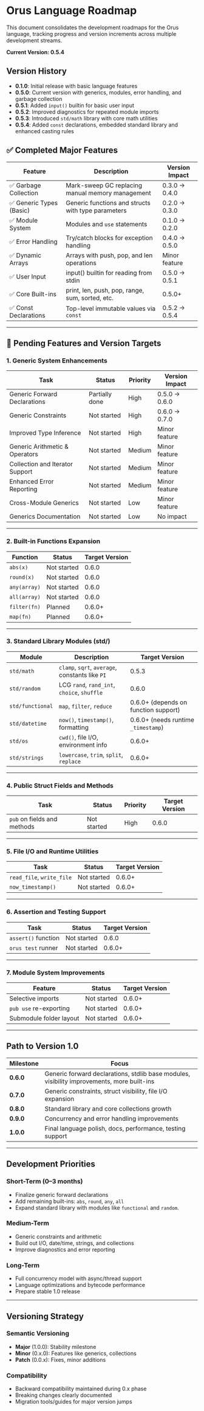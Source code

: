 # Orus Language Roadmap

This document consolidates the development roadmaps for the Orus language, tracking progress and version increments across multiple development streams.

**Current Version: 0.5.4**

## Version History

- **0.1.0**: Initial release with basic language features  
- **0.5.0**: Current version with generics, modules, error handling, and garbage collection  
- **0.5.1**: Added `input()` builtin for basic user input
- **0.5.2**: Improved diagnostics for repeated module imports
- **0.5.3**: Introduced `std/math` library with core math utilities
- **0.5.4**: Added `const` declarations, embedded standard library and enhanced casting rules

## ✅ Completed Major Features

| Feature                 | Description                                        | Version Impact |
| ----------------------- | -------------------------------------------------- | -------------- |
| ✅ Garbage Collection    | Mark-sweep GC replacing manual memory management   | 0.3.0 → 0.4.0  |
| ✅ Generic Types (Basic) | Generic functions and structs with type parameters | 0.2.0 → 0.3.0  |
| ✅ Module System         | Modules and `use` statements                       | 0.1.0 → 0.2.0  |
| ✅ Error Handling        | Try/catch blocks for exception handling            | 0.4.0 → 0.5.0  |
| ✅ Dynamic Arrays        | Arrays with push, pop, and len operations          | Minor feature  |
| ✅ User Input            | input() builtin for reading from stdin             | 0.5.0 → 0.5.1  |
| ✅ Core Built-ins        | print, len, push, pop, range, sum, sorted, etc.    | 0.5.0+         |
| ✅ Const Declarations    | Top-level immutable values via `const`             | 0.5.2 → 0.5.4  |

---

## 🔧 Pending Features and Version Targets

### 1. Generic System Enhancements

| Task                            | Status         | Priority | Version Impact |
| ------------------------------- | -------------- | -------- | -------------- |
| Generic Forward Declarations    | Partially done | High     | 0.5.0 → 0.6.0  |
| Generic Constraints             | Not started    | High     | 0.6.0 → 0.7.0  |
| Improved Type Inference         | Not started    | High     | Minor feature  |
| Generic Arithmetic & Operators  | Not started    | Medium   | Minor feature  |
| Collection and Iterator Support | Not started    | Medium   | Minor feature  |
| Enhanced Error Reporting        | Not started    | Medium   | Minor feature  |
| Cross-Module Generics           | Not started    | Low      | Minor feature  |
| Generics Documentation          | Not started    | Low      | No impact      |

---

### 2. Built-in Functions Expansion

| Function     | Status      | Target Version |
| ------------ | ----------- | -------------- |
| `abs(x)`     | Not started | 0.6.0          |
| `round(x)`   | Not started | 0.6.0          |
| `any(array)` | Not started | 0.6.0          |
| `all(array)` | Not started | 0.6.0          |
| `filter(fn)` | Planned     | 0.6.0+         |
| `map(fn)`    | Planned     | 0.6.0+         |

---

### 3. Standard Library Modules (std/)

| Module         | Description                                     | Target Version   |
|----------------|-------------------------------------------------|------------------|
| `std/math`       | `clamp`, `sqrt`, `average`, constants like `PI` | 0.5.3            |
| `std/random`     | LCG `rand`, `rand_int`, `choice`, `shuffle`     | 0.6.0            |
| `std/functional` | `map`, `filter`, `reduce`                       | 0.6.0+ (depends on function support) |
| `std/datetime`   | `now()`, `timestamp()`, formatting              | 0.6.0+ (needs runtime `_timestamp`)  |
| `std/os`         | `cwd()`, file I/O, environment info             | 0.6.0+                               |
| `std/strings`    | `lowercase`, `trim`, `split`, `replace`         | 0.6.0+                               |

---

### 4. Public Struct Fields and Methods

| Task                        | Status      | Priority | Target Version |
| --------------------------- | ----------- | -------- | -------------- |
| `pub` on fields and methods | Not started | High     | 0.6.0          |

---

### 5. File I/O and Runtime Utilities

| Task                      | Status      | Target Version |
| ------------------------- | ----------- | -------------- |
| `read_file`, `write_file` | Not started | 0.6.0+         |
| `now_timestamp()`         | Not started | 0.6.0+         |

---

### 6. Assertion and Testing Support

| Task                | Status      | Target Version |
| ------------------- | ----------- | -------------- |
| `assert()` function | Not started | 0.6.0          |
| `orus test` runner  | Not started | 0.6.0+         |

---

### 7. Module System Improvements

| Feature                 | Status      | Target Version |
| ----------------------- | ----------- | -------------- |
| Selective imports       | Not started | 0.6.0+         |
| `pub use` re-exporting  | Not started | 0.6.0+         |
| Submodule folder layout | Not started | 0.6.0+         |

---

## Path to Version 1.0

| Milestone | Focus                                                                                      |
| --------- | ------------------------------------------------------------------------------------------ |
| **0.6.0** | Generic forward declarations, stdlib base modules, visibility improvements, more built-ins |
| **0.7.0** | Generic constraints, struct visibility, file I/O expansion                                 |
| **0.8.0** | Standard library and core collections growth                                               |
| **0.9.0** | Concurrency and error handling improvements                                                |
| **1.0.0** | Final language polish, docs, performance, testing support                                  |

---

## Development Priorities

### Short-Term (0–3 months)
- Finalize generic forward declarations
- Add remaining built-ins: `abs`, `round`, `any`, `all`  
- Expand standard library with modules like `functional` and `random`.

### Medium-Term

* Generic constraints and arithmetic
* Build out I/O, date/time, strings, and collections
* Improve diagnostics and error reporting

### Long-Term

* Full concurrency model with async/thread support
* Language optimizations and bytecode performance
* Prepare stable 1.0 release

---

## Versioning Strategy

### Semantic Versioning

* **Major** (1.0.0): Stability milestone
* **Minor** (0.x.0): Features like generics, collections
* **Patch** (0.0.x): Fixes, minor additions

### Compatibility

* Backward compatibility maintained during 0.x phase
* Breaking changes clearly documented
* Migration tools/guides for major version jumps
